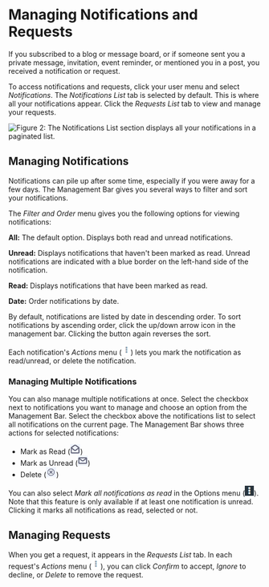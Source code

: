 # Managing Notifications and Requests [](id=managing-notifications-and-requests)

If you subscribed to a blog or message board, or if someone sent you a
private message, invitation, event reminder, or mentioned you in a post, you
received a notification or request. 

To access notifications and requests, click your user menu and select 
*Notifications*. The *Notifications List* tab is selected by default. This is 
where all your notifications appear. Click the *Requests List* tab to view and 
manage your requests. 

![Figure 2: The *Notifications List* section displays all your notifications in a paginated list.](../../../images/mentions-notifications-list.png)

## Managing Notifications [](id=managing-notifications)

Notifications can pile up after some time, especially if you were away for a few
days. The Management Bar gives you several ways to filter and sort your 
notifications. 

The *Filter and Order* menu gives you the following options for viewing 
notifications:

**All:** The default option. Displays both read and unread notifications. 

**Unread:** Displays notifications that haven't been marked as read. Unread 
notifications are indicated with a blue border on the left-hand side of the 
notification. 

**Read:** Displays notifications that have been marked as read. 

**Date:** Order notifications by date. 

By default, notifications are listed by date in descending order. To sort 
notifications by ascending order, click the up/down arrow icon in the management 
bar. Clicking the button again reverses the sort. 

Each notification's *Actions* menu 
(![Actions](../../../images/icon-actions.png)) lets you mark the notification as 
read/unread, or delete the notification. 

### Managing Multiple Notifications [](id=managing-multiple-notifications)

You can also manage multiple notifications at once. Select the checkbox next to
notifications you want to manage and choose an option from the Management Bar.
Select the checkbox above the notifications list to select all notifications on
the current page. The Management Bar shows three actions for selected
notifications: 

-   Mark as Read 
    (![Open Envelope](../../../images/icon-envelope-open.png))
-   Mark as Unread 
    (![Closed Envelope](../../../images/icon-envelope-closed.png))
-   Delete 
    (![Delete Button](../../../images/icon-delete.png))

You can also select *Mark all notifications as read* in the Options menu 
(![Options](../../../images/icon-options.png)). Note that this feature is only 
available if at least one notification is unread. Clicking it marks all 
notifications as read, selected or not. 

## Managing Requests [](id=managing-requests)

When you get a request, it appears in the *Requests List* tab. In each request's 
*Actions* menu 
(![Actions](../../../images/icon-actions.png)), you can click *Confirm* to 
accept, *Ignore* to decline, or *Delete* to remove the request. 
